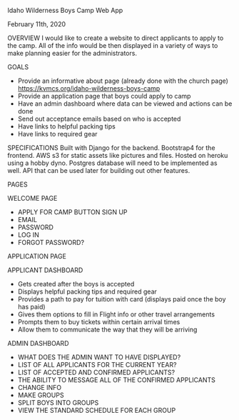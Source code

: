 Idaho Wilderness Boys Camp Web App

February 11th, 2020

OVERVIEW
I would like to create a website to direct applicants to apply to the camp. All of the info would be then displayed in a variety of ways to make planning easier for the administrators.  

GOALS
  - Provide an informative about page (already done with the church page) https://kvmcs.org/idaho-wilderness-boys-camp
  - Provide an application page that boys could apply to camp
  - Have an admin dashboard where data can be viewed and actions can be done
  - Send out acceptance emails based on who is accepted
  - Have links to helpful packing tips
  - Have links to required gear


SPECIFICATIONS
    Built with Django for the backend.
    Bootstrap4 for the frontend.
    AWS s3 for static assets like pictures and files.
    Hosted on heroku using a hobby dyno.
    Postgres database will need to be implemented as well.
    API that can be used later for building out other features.






PAGES

WELCOME PAGE
  - APPLY FOR CAMP BUTTON
SIGN UP
  - EMAIL
  - PASSWORD
  - LOG IN
  - FORGOT PASSWORD?


APPLICATION PAGE

APPLICANT DASHBOARD
  - Gets created after the boys is accepted
  - Displays helpful packing tips and required gear
  - Provides a path to pay for tuition with card (displays paid once the boy has paid)
  - Gives them options to fill in Flight info or other travel arrangements
  - Prompts them to buy tickets within certain arrival times
  - Allow them to communicate the way that they will be arriving

ADMIN DASHBOARD
  - WHAT DOES THE ADMIN WANT TO HAVE DISPLAYED?
  - LIST OF ALL APPLICANTS FOR THE CURRENT YEAR?
  - LIST OF ACCEPTED AND CONFIRMED APPLICANTS?
  - THE ABILITY TO MESSAGE ALL OF THE CONFIRMED APPLICANTS
  - CHANGE INFO
  - MAKE GROUPS
  - SPLIT BOYS INTO GROUPS
  - VIEW THE STANDARD SCHEDULE FOR EACH GROUP
